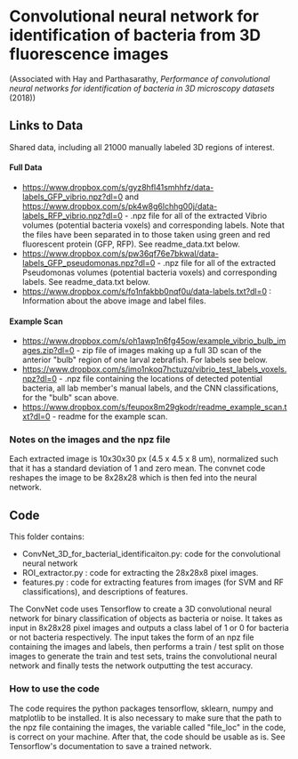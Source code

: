 # Convolutional neural network for identification of bacteria from 3D fluorescence images

(Associated with Hay and Parthasarathy, *Performance of convolutional neural networks for identification of bacteria in 3D microscopy datasets* (2018))

## Links to Data

Shared data, including all 21000 manually labeled 3D regions of interest.
#### Full Data
- https://www.dropbox.com/s/gyz8hfl41smhhfz/data-labels_GFP_vibrio.npz?dl=0 and https://www.dropbox.com/s/pk4w8g6lchhg00j/data-labels_RFP_vibrio.npz?dl=0 - .npz file for all of the extracted Vibrio volumes (potential bacteria voxels) and corresponding labels. Note that the files have been separated in to those taken using green and red fluorescent protein (GFP, RFP). See readme_data.txt below. 
- https://www.dropbox.com/s/pw36qf76e7bkwal/data-labels_GFP_pseudomonas.npz?dl=0 - .npz file for all of the extracted Pseudomonas volumes (potential bacteria voxels) and corresponding labels. See readme_data.txt below. 
- https://www.dropbox.com/s/fo1nfakbb0nqf0u/data-labels.txt?dl=0 : Information about the above image and label files.

#### Example Scan
- https://www.dropbox.com/s/oh1awp1n6fg45ow/example_vibrio_bulb_images.zip?dl=0 - zip file of images making up a full 3D scan of the anterior "bulb" region of one larval zebrafish. For labels see below.
- https://www.dropbox.com/s/imo1nkoq7hctuzg/vibrio_test_labels_voxels.npz?dl=0 - .npz file containing the locations of detected potential bacteria, all lab member's manual labels, and the CNN classifications, for the "bulb" scan above.
- https://www.dropbox.com/s/feupox8m29gkodr/readme_example_scan.txt?dl=0 - readme for the example scan.

### Notes on the images and the npz file
Each extracted image is 10x30x30 px (4.5 x 4.5 x 8 um), normalized such that it has a standard deviation of 1 and zero mean. The convnet code reshapes the image to be 8x28x28 which is then fed into the neural network.  


## Code

This folder contains:
- ConvNet_3D_for_bacterial_identificaiton.py: code for the convolutional neural network
- ROI_extractor.py : code for extracting the 28x28x8 pixel images.
- features.py : code for extracting features from images (for SVM and RF classifications), and descriptions of features.

The ConvNet code uses Tensorflow to create a 3D convolutional neural network for binary classification of objects as bacteria or noise.
It takes as input in 8x28x28 pixel images and outputs a class label of 1 or 0 for bacteria or not bacteria respectively. The input takes the form of an npz file containing the images and labels, then performs a train / test split on those images to generate the 
train and test sets, trains the convolutional neural network and finally tests the network outputting the test accuracy.

### How to use the code
The code requires the python packages tensorflow, sklearn, numpy and matplotlib to be installed. It is also necessary to make sure that the path to the npz file containing the images, the variable called "file_loc" in the code, is correct on your machine. 
After that, the code should be usable as is. See Tensorflow's documentation to save a trained network. 

